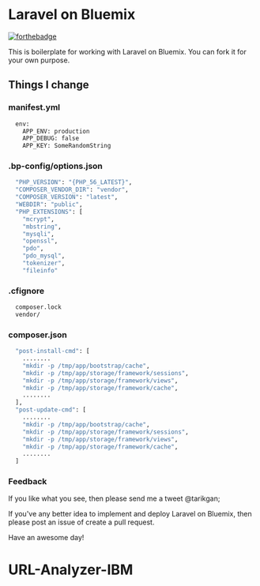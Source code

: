 # Laravel on Bluemix

[![forthebadge](http://forthebadge.com/images/badges/built-with-love.svg)](http://laravel-on-bluemix.mybluemix.net/)

This is boilerplate for working with Laravel on Bluemix.
You can fork it for your own purpose.

## Things I change
### manifest.yml

```sh
  env:
    APP_ENV: production
    APP_DEBUG: false
    APP_KEY: SomeRandomString
```

### .bp-config/options.json
```sh
  "PHP_VERSION": "{PHP_56_LATEST}",
  "COMPOSER_VENDOR_DIR": "vendor",
  "COMPOSER_VERSION": "latest",
  "WEBDIR": "public",
  "PHP_EXTENSIONS": [
    "mcrypt",
    "mbstring",
    "mysqli",
    "openssl",
    "pdo",
    "pdo_mysql",
    "tokenizer",
    "fileinfo"
```

### .cfignore
```sh
  composer.lock
  vendor/
```

### composer.json
```sh
  "post-install-cmd": [
    ........
    "mkdir -p /tmp/app/bootstrap/cache",
    "mkdir -p /tmp/app/storage/framework/sessions",
    "mkdir -p /tmp/app/storage/framework/views",
    "mkdir -p /tmp/app/storage/framework/cache",
    ........
  ],
  "post-update-cmd": [
    ........
    "mkdir -p /tmp/app/bootstrap/cache",
    "mkdir -p /tmp/app/storage/framework/sessions",
    "mkdir -p /tmp/app/storage/framework/views",
    "mkdir -p /tmp/app/storage/framework/cache",
    ........
  ]
```

### Feedback
If you like what you see, then please send me a tweet @tarikgan;

If you've any better idea to implement and deploy Laravel on Bluemix, then please post an issue of create a pull request.

Have an awesome day!
# URL-Analyzer-IBM
